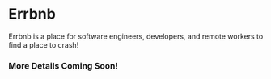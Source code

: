 # Errbnb

Errbnb is a place for software engineers, developers, and remote workers to find a place to crash!

### More Details Coming Soon!
